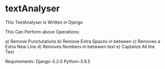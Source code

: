 # textAnalyser

This TextAnalyser is Written in Django 


This Can Perform above Operations:

a) Remove Punctutations
b) Remove Extra Spaces in between
c) Removes a Extra New Line
d) Removes Numbers in betwwen text
e) Captalize All the Text

Requirements:
Django-3.2.0
Python-3.9.5
